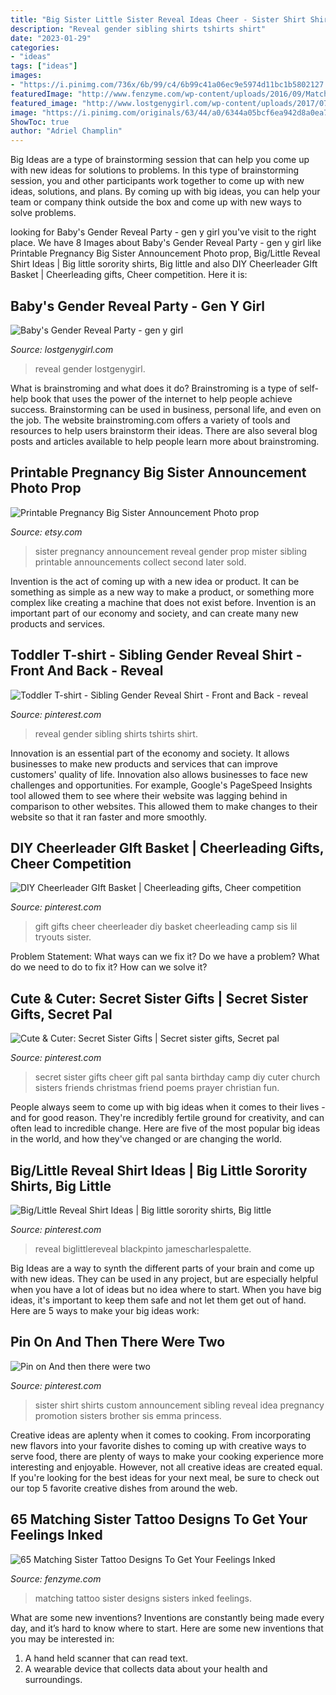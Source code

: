 ```yaml
---
title: "Big Sister Little Sister Reveal Ideas Cheer - Sister Shirt Shirts Custom Announcement Sibling Reveal Idea Pregnancy Promotion Sisters Brother Sis Emma Princess"
description: "Reveal gender sibling shirts tshirts shirt"
date: "2023-01-29"
categories:
- "ideas"
tags: ["ideas"]
images:
- "https://i.pinimg.com/736x/6b/99/c4/6b99c41a06ec9e5974d11bc1b5802127.jpg"
featuredImage: "http://www.fenzyme.com/wp-content/uploads/2016/09/Matching-Sister-Tattoo-Designs-19.jpg"
featured_image: "http://www.lostgenygirl.com/wp-content/uploads/2017/07/Gender-Reveal-Party-7-683x1024.jpg"
image: "https://i.pinimg.com/originals/63/44/a0/6344a05bcf6ea942d8a0ea7ff2850c23.jpg"
ShowToc: true
author: "Adriel Champlin"
---
```



Big Ideas are a type of brainstorming session that can help you come up with new ideas for solutions to problems. In this type of brainstorming session, you and other participants work together to come up with new ideas, solutions, and plans. By coming up with big ideas, you can help your team or company think outside the box and come up with new ways to solve problems.

	

		
looking for Baby&#039;s Gender Reveal Party - gen y girl you've visit to the right place. We have 8 Images about Baby&#039;s Gender Reveal Party - gen y girl like Printable Pregnancy Big Sister Announcement Photo prop, Big/Little Reveal Shirt Ideas | Big little sorority shirts, Big little and also DIY Cheerleader GIft Basket | Cheerleading gifts, Cheer competition. Here it is:
		
    
## Baby&#039;s Gender Reveal Party - Gen Y Girl

<img loading=lazy src="http://www.lostgenygirl.com/wp-content/uploads/2017/07/Gender-Reveal-Party-7-683x1024.jpg" onerror="this.onerror=null;this.src='https://tse3.mm.bing.net/th?id=OIP.bz-Iq1ZQCLMA7x8mJWztwgHaLG&amp;pid=15.1';" alt="Baby&#039;s Gender Reveal Party - gen y girl">

_Source: lostgenygirl.com_

>reveal gender lostgenygirl. 

	

What is brainstroming and what does it do?
Brainstroming is a type of self-help book that uses the power of the internet to help people achieve success. Brainstorming can be used in business, personal life, and even on the job. The website brainstroming.com offers a variety of tools and resources to help users brainstorm their ideas. There are also several blog posts and articles available to help people learn more about brainstroming.

    
## Printable Pregnancy Big Sister Announcement Photo Prop

<img loading=lazy src="https://img1.etsystatic.com/071/1/7903879/il_570xN.820817989_mfwp.jpg" onerror="this.onerror=null;this.src='https://tse2.mm.bing.net/th?id=OIP.XLGaWFEe8NsBgnH3q-IXWgHaLH&amp;pid=15.1';" alt="Printable Pregnancy Big Sister Announcement Photo prop">

_Source: etsy.com_

>sister pregnancy announcement reveal gender prop mister sibling printable announcements collect second later sold. 

	

Invention is the act of coming up with a new idea or product. It can be something as simple as a new way to make a product, or something more complex like creating a machine that does not exist before. Invention is an important part of our economy and society, and can create many new products and services.

    
## Toddler T-shirt - Sibling Gender Reveal Shirt - Front And Back - Reveal

<img loading=lazy src="https://i.pinimg.com/736x/6b/99/c4/6b99c41a06ec9e5974d11bc1b5802127.jpg" onerror="this.onerror=null;this.src='https://tse1.mm.bing.net/th?id=OIP.yNA3JvYVNFBmHIgCwoM2XQHaHa&amp;pid=15.1';" alt="Toddler T-shirt - Sibling Gender Reveal Shirt - Front and Back - reveal">

_Source: pinterest.com_

>reveal gender sibling shirts tshirts shirt. 

	

Innovation is an essential part of the economy and society. It allows businesses to make new products and services that can improve customers' quality of life. Innovation also allows businesses to face new challenges and opportunities. For example, Google's PageSpeed Insights tool allowed them to see where their website was lagging behind in comparison to other websites. This allowed them to make changes to their website so that it ran faster and more smoothly.

    
## DIY Cheerleader GIft Basket | Cheerleading Gifts, Cheer Competition

<img loading=lazy src="https://i.pinimg.com/originals/97/d7/ad/97d7ad46435fb967e45ce36815136119.jpg" onerror="this.onerror=null;this.src='https://tse3.mm.bing.net/th?id=OIP.MewwyEcUccd1awwsLEY-CgHaJ6&amp;pid=15.1';" alt="DIY Cheerleader GIft Basket | Cheerleading gifts, Cheer competition">

_Source: pinterest.com_

>gift gifts cheer cheerleader diy basket cheerleading camp sis lil tryouts sister. 

	

Problem Statement: What ways can we fix it?
Do we have a problem?
What do we need to do to fix it?
How can we solve it?

    
## Cute &amp; Cuter: Secret Sister Gifts | Secret Sister Gifts, Secret Pal

<img loading=lazy src="https://i.pinimg.com/originals/8b/6d/1a/8b6d1a6bc4a81c216dea5f93c0e0fe84.jpg" onerror="this.onerror=null;this.src='https://tse3.mm.bing.net/th?id=OIP.x5kHHpr0FWSNhLW9-D1OYwHaJ4&amp;pid=15.1';" alt="Cute &amp; Cuter: Secret Sister Gifts | Secret sister gifts, Secret pal">

_Source: pinterest.com_

>secret sister gifts cheer gift pal santa birthday camp diy cuter church sisters friends christmas friend poems prayer christian fun. 

	

People always seem to come up with big ideas when it comes to their lives - and for good reason. They're incredibly fertile ground for creativity, and can often lead to incredible change. Here are five of the most popular big ideas in the world, and how they've changed or are changing the world.

    
## Big/Little Reveal Shirt Ideas | Big Little Sorority Shirts, Big Little

<img loading=lazy src="https://i.pinimg.com/originals/63/44/a0/6344a05bcf6ea942d8a0ea7ff2850c23.jpg" onerror="this.onerror=null;this.src='https://tse3.mm.bing.net/th?id=OIP.1l4qDEZExDiBltifGX47ZwHaJ4&amp;pid=15.1';" alt="Big/Little Reveal Shirt Ideas | Big little sorority shirts, Big little">

_Source: pinterest.com_

>reveal biglittlereveal blackpinto jamescharlespalette. 

	

Big Ideas are a way to synth the different parts of your brain and come up with new ideas. They can be used in any project, but are especially helpful when you have a lot of ideas but no idea where to start. When you have big ideas, it's important to keep them safe and not let them get out of hand. Here are 5 ways to make your big ideas work: 

    
## Pin On And Then There Were Two

<img loading=lazy src="https://i.pinimg.com/originals/36/d3/f0/36d3f09980a467a2b9d41fa37ed8a39a.jpg" onerror="this.onerror=null;this.src='https://tse2.mm.bing.net/th?id=OIP.7ng6NY6CZhtrVa0U7irUwwHaJ4&amp;pid=15.1';" alt="Pin on And then there were two">

_Source: pinterest.com_

>sister shirt shirts custom announcement sibling reveal idea pregnancy promotion sisters brother sis emma princess. 

	

Creative ideas are aplenty when it comes to cooking. From incorporating new flavors into your favorite dishes to coming up with creative ways to serve food, there are plenty of ways to make your cooking experience more interesting and enjoyable. However, not all creative ideas are created equal. If you're looking for the best ideas for your next meal, be sure to check out our top 5 favorite creative dishes from around the web.

    
## 65 Matching Sister Tattoo Designs To Get Your Feelings Inked

<img loading=lazy src="http://www.fenzyme.com/wp-content/uploads/2016/09/Matching-Sister-Tattoo-Designs-19.jpg" onerror="this.onerror=null;this.src='https://tse2.mm.bing.net/th?id=OIP.z4URE-7Ng8e72IeVT5tCggDMEy&amp;pid=15.1';" alt="65 Matching Sister Tattoo Designs To Get Your Feelings Inked">

_Source: fenzyme.com_

>matching tattoo sister designs sisters inked feelings. 

	

What are some new inventions?
Inventions are constantly being made every day, and it’s hard to know where to start. Here are some new inventions that you may be interested in: 
1. A hand held scanner that can read text.
2. A wearable device that collects data about your health and surroundings. 


